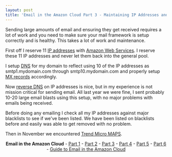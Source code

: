 ```yaml
---
layout: post
title: 'Email in the Amazon Cloud Part 3 - Maintaining IP Addresses and DNS Quality'
---
```

Sending large amounts of email and ensuring they get received requires a lot of work and you need to make sure your mail framework is setup correctly and is healthy. This takes a lot of work and maintenance.<p></p>
First off I reserve 11 <a class="zem_slink" title="IP address" rel="wikipedia" href="http://en.wikipedia.org/wiki/IP_address">IP addresses</a> with <a href="http://aws.amazon.com/">Amazon Web Services</a>. I reserve these 11 IP addresses and never let them back into the general pool.<p></p>
I setup <a class="zem_slink" title="Domain Name System" rel="wikipedia" href="http://en.wikipedia.org/wiki/Domain_Name_System">DNS</a> for my domain to reflect using 10 of the IP addresses as smtp1.mydomain.com through smtp10.mydomain.com and properly setup <a class="zem_slink" title="MX record" rel="wikipedia" href="http://en.wikipedia.org/wiki/MX_record">MX records</a> accordingly.<p></p>
Now <a class="zem_slink" title="Reverse DNS lookup" rel="wikipedia" href="http://en.wikipedia.org/wiki/Reverse_DNS_lookup">reverse DNS</a> on IP addresses is nice, but in my experience is not mission critical for sending email. All last year we were fine, I sent probably 10-20 large email blasts using this setup, with no major problems with emails being received.<p></p>
Before doing any emailing I check all my IP addresses against major blacklists to see if we've been listed. We have been listed on blacklists before and easily was able to get removed with no problem.<p></p>
Then in November we encountered <a href="http://www.kinlane.com/?p=1102">Trend Micro MAPS</a>.
<p style="text-align: center;"><strong>Email in the Amazon Cloud</strong> - <a href="../?p=1095">Part 1</a> - <a href="../?p=1098">Part 2</a> - <a href="../?p=1100">Part 3</a> - <a href="../?p=1102">Part 4</a> - <a href="../?p=1104">Part 5</a> - <a href="../?p=1106">Part 6</a> - <a href="../2010/07/email-infrastructure-in-the-amazon-cloud/">Guide  to Email in the Amazon Cloud</a><p></p>
